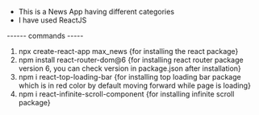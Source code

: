 - This is a News App having different categories
- I have used ReactJS

------ commands -----
1.  npx create-react-app max_news             {for installing the react package}
2.  npm install react-router-dom@6            {for installing react router package version 6, you can check version in package.json after installation}
3.  npm i react-top-loading-bar               {for installing top loading bar package which is in red color by default moving forward while page is loading}
4.  npm i react-infinite-scroll-component     {for installing infinite scroll package}